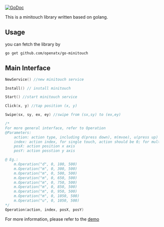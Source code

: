 
[![GoDoc](https://godoc.org/github.com/BigWavelet/go-minitouch?status.svg)](https://godoc.org/github.com/BigWavelet/go-minitouch)

This is a minitouch library written based on golang.



## Usage

you can fetch the library by
```shell
go get github.com/openatx/go-minitouch
```

## Main Interface
```go
NewService() //new minitouch service

Install() // install minitouch

Start() //start minitouch service

Click(x, y) //tap position (x, y)

Swipe(sx, sy, ex, ey) //swipe from (sx,sy) to (ex,ey)

/*
For more general interface, refer to Operation
@Parameters:
    action: action type, including d(press down), m(mvoe), u(press up)
    index: action index, for single touch, action should be 0; for multi-touch: index should be 0, 1, 2...
    posX: action position x axis
    posY: action posstion y axis

@ Eg.:
    m.Operation("d", 0, 100, 500)
    m.Operation("m", 0, 300, 500)
    m.Operation("m", 0, 500, 500)
    m.Operation("m", 0, 650, 500)
    m.Operation("m", 0, 750, 500)
    m.Operation("m", 0, 850, 500)
    m.Operation("m", 0, 950, 500)
    m.Operation("m", 0, 1050, 500)
    m.Operation("u", 0, 1050, 500)
*/
Operation(action, index, posX, posY)

```


For more information, please refer to the [demo](/demo/main.go)
